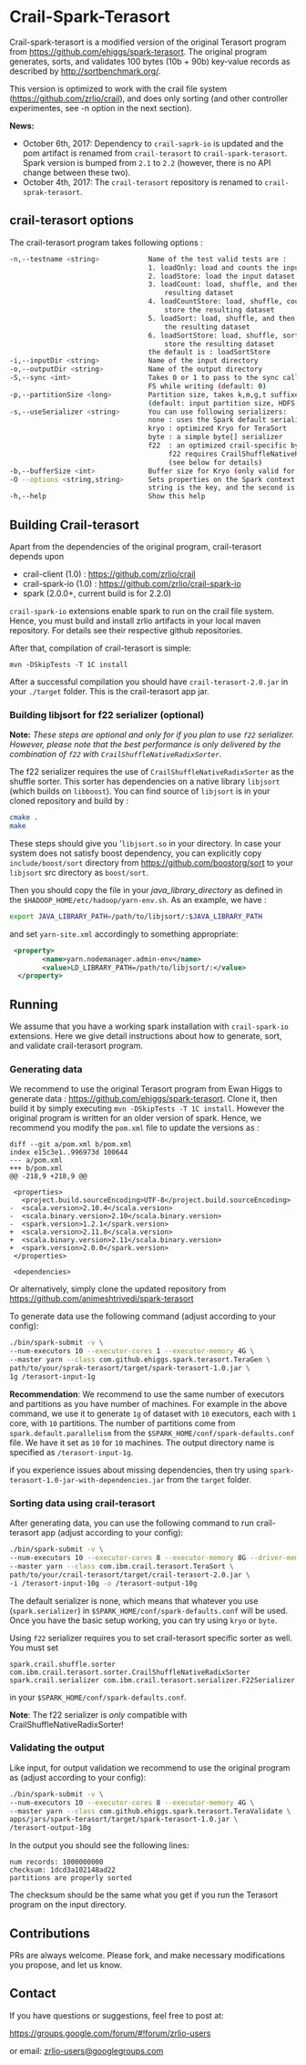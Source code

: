# Crail-Spark-Terasort 

Crail-spark-terasort is a modified version of the original Terasort program from https://github.com/ehiggs/spark-terasort. The original program generates, sorts, and validates 100 bytes (10b + 90b) key-value records as described by http://sortbenchmark.org/.

This version is optimized to work with the crail file system (https://github.com/zrlio/crail), and does only sorting (and other controller experimentes, see -n option in the next section). 

**News:** 
  * October 6th, 2017: Dependency to `crail-saprk-io` is updated and the pom artifact is renamed from `crail-terasort` to `crail-spark-terasort`. Spark version is bumped from `2.1` to `2.2` (however, there is no API change between these two). 
  * October 4th, 2017: The `crail-terasort` repository is renamed to `crail-sprak-terasort`. 

## crail-terasort options 
The crail-terasort program takes following options :
```bash
-n,--testname <string>            Name of the test valid tests are :
                                  1. loadOnly: load and counts the input dataset
                                  2. loadStore: load the input dataset and stores it
                                  3. loadCount: load, shuffle, and then count the 
                                      resulting dataset
                                  4. loadCountStore: load, shuffle, count, and then 
                                      store the resulting dataset
                                  5. loadSort: load, shuffle, and then sort on key 
                                      the resulting dataset
                                  6. loadSortStore: load, shuffle, sort on key, then 
                                      store the resulting dataset 
                                  the default is : loadSortStore
-i,--inputDir <string>            Name of the input directory
-o,--outputDir <string>           Name of the output directory
-S,--sync <int>                   Takes 0 or 1 to pass to the sync call to the output 
                                  FS while writing (default: 0)
-p,--partitionSize <long>         Partition size, takes k,m,g,t suffixes
                                  (default: input partition size, HDFS has 128MB)
-s,--useSerializer <string>       You can use following serializers:
                                  none : uses the Spark default serializer 
                                  kryo : optimized Kryo for TeraSort 
                                  byte : a simple byte[] serializer 
                                  f22  : an optimized crail-specific byte[] serializer
                                       f22 requires CrailShuffleNativeRadixSorter
                                       (see below for details)
-b,--bufferSize <int>             Buffer size for Kryo (only valid for kryo)
-O --options <string,string>      Sets properties on the Spark context. The first 
                                  string is the key, and the second is the value
-h,--help                         Show this help
```

## Building Crail-terasort 
Apart from the dependencies of the original program, crail-terasort 
depends upon 
  - crail-client (1.0) : https://github.com/zrlio/crail
  - crail-spark-io (1.0) : https://github.com/zrlio/crail-spark-io
  - spark (2.0.0+, current build is for 2.2.0)

`crail-spark-io` extensions enable spark to run on the crail file system. 
Hence, you must build and install zrlio artifacts in your local maven 
repository. For details see their respective github repositories. 

After that, compilation of crail-terasort is simple: 

`mvn -DSkipTests -T 1C install` 

After a successful compilation you should have `crail-terasort-2.0.jar` 
in your `./target` folder. This is the crail-terasort app jar. 

### Building libjsort for f22 serializer (optional) 

**Note:** *These steps are optional and only for if you plan to use 
`f22` serializer. However, please note that the best performance is 
only delivered by the combination of `f22` with `CrailShuffleNativeRadixSorter`.*


The f22 serializer requires the use of `CrailShuffleNativeRadixSorter` 
as the shuffle sorter. This sorter has dependencies on a native library 
`libjsort` (which builds on `libboost`). You can find source of 
`libjsort` is in your cloned repository and build by :
```bash 
cmake .
make
```
These steps should give you '`libjsort.so` in your directory. In case 
your system does not satisfy boost dependency, you can explicitly 
copy `include/boost/sort` directory from https://github.com/boostorg/sort
to your `libjsort` src directory as `boost/sort`.


Then you should copy the file in your _java_library_directory_ as defined 
in the `$HADOOP_HOME/etc/hadoop/yarn-env.sh`. As an example, we have : 
```bash
export JAVA_LIBRARY_PATH=/path/to/libjsort/:$JAVA_LIBRARY_PATH
```

and set `yarn-site.xml` accordingly to something appropriate:
```xml
 <property>
        <name>yarn.nodemanager.admin-env</name>
        <value>LD_LIBRARY_PATH=/path/to/libjsort/:</value>
  </property>
```

## Running

We assume that you have a working spark installation with `crail-spark-io` 
extensions. Here we give detail instructions about how to generate, 
sort, and validate crail-terasort program. 

### Generating data 

We recommend to use the original Terasort program from Ewan Higgs 
to generate data : https://github.com/ehiggs/spark-terasort. Clone it, 
then build it by simply executing `mvn -DSkipTests -T 1C install`. 
However the original program is written for an older version of spark. 
Hence, we recommend you modify the `pom.xml` file to update the 
versions as : 
```
diff --git a/pom.xml b/pom.xml
index e15c3e1..996973d 100644
--- a/pom.xml
+++ b/pom.xml
@@ -218,9 +218,9 @@
 
 <properties>
   <project.build.sourceEncoding>UTF-8</project.build.sourceEncoding>
-  <scala.version>2.10.4</scala.version>
-  <scala.binary.version>2.10</scala.binary.version>
-  <spark.version>1.2.1</spark.version>
+  <scala.version>2.11.8</scala.version>
+  <scala.binary.version>2.11</scala.binary.version>
+  <spark.version>2.0.0</spark.version>
 </properties>
 
 <dependencies>
```

Or alternatively, simply clone the updated repository 
from https://github.com/animeshtrivedi/spark-terasort
  

To generate data use the following command (adjust according to your 
config): 

```bash
./bin/spark-submit -v \
--num-executors 10 --executor-cores 1 --executor-memory 4G \
--master yarn --class com.github.ehiggs.spark.terasort.TeraGen \
path/to/your/sprak-terasort/target/spark-terasort-1.0.jar \
1g /terasort-input-1g
```
 
**Recommendation**: We recommend to use the same number of executors 
and partitions as you have number of machines. For example in the above 
command, we use it to generate `1g` of dataset with `10` executors, 
each with `1` core, with `10` partitions. The number of partitions 
come from `spark.default.parallelism` from the `$SPARK_HOME/conf/spark-defaults.conf`
file. We have it set as `10` for `10` machines. The output directory 
name is specified as `/terasort-input-1g`.

if you experience issues about missing dependencies, then try using 
`spark-terasort-1.0-jar-with-dependencies.jar` from the `target` folder. 


### Sorting data using crail-terasort

After generating data, you can use the following command to run 
crail-terasort app (adjust according to your config):
```bash
./bin/spark-submit -v \
--num-executors 10 --executor-cores 8 --executor-memory 8G --driver-memory 8G\
--master yarn --class com.ibm.crail.terasort.TeraSort \
path/to/your/crail-terasort/target/crail-terasort-2.0.jar \
-i /terasort-input-10g -o /terasort-output-10g
```
The default serializer is none, which means that whatever you use 
(`spark.serializer`) in `$SPARK_HOME/conf/spark-defaults.conf` will be 
used. Once you have the basic setup working, you can try using 
`kryo` or `byte`. 

Using `f22` serializer requires you to set crail-terasort specific 
sorter as well. You must set 
```
spark.crail.shuffle.sorter     com.ibm.crail.terasort.sorter.CrailShuffleNativeRadixSorter
spark.crail.serializer com.ibm.crail.terasort.serializer.F22Serializer
```
in your `$SPARK_HOME/conf/spark-defaults.conf`.

**Note**: The f22 serializer is *only* compatible with CrailShuffleNativeRadixSorter!

### Validating the output 

Like input, for output validation we recommend to use the original 
program as (adjust according to your config): 

```bash
./bin/spark-submit -v \
--num-executors 10 --executor-cores 8 --executor-memory 4G \
--master yarn --class com.github.ehiggs.spark.terasort.TeraValidate \
apps/jars/spark-terasort/target/spark-terasort-1.0.jar \
/terasort-output-10g
```

In the output you should see the following lines: 
```
num records: 1000000000
checksum: 1dcd3a102148ad22
partitions are properly sorted
```

The checksum should be the same what you get if you run the Terasort 
program on the input directory. 

## Contributions

PRs are always welcome. Please fork, and make necessary modifications 
you propose, and let us know. 

## Contact 

If you have questions or suggestions, feel free to post at:

https://groups.google.com/forum/#!forum/zrlio-users

or email: zrlio-users@googlegroups.com
